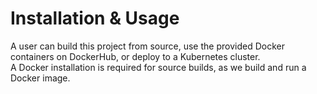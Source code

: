 # Installation & Usage

A user can build this project from source, use the provided Docker containers on DockerHub, or deploy to a Kubernetes cluster.  
A Docker installation is required for source builds, as we build and run a Docker image.  


